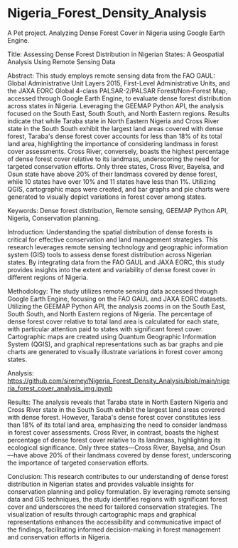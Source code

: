 # Nigeria_Forest_Density_Analysis
A Pet project. Analyzing Dense Forest Cover in Nigeria using Google Earth Engine.

Title: Assessing Dense Forest Distribution in Nigerian States: A Geospatial Analysis Using Remote Sensing Data

Abstract:
This study employs remote sensing data from the FAO GAUL: Global Administrative Unit Layers 2015, First-Level Administrative Units, and the JAXA EORC Global 4-class PALSAR-2/PALSAR Forest/Non-Forest Map, accessed through Google Earth Engine, to evaluate dense forest distribution across states in Nigeria. Leveraging the GEEMAP Python API, the analysis focused on the South East, South South, and North Eastern regions. Results indicate that while Taraba state in North Eastern Nigeria and Cross River state in the South South exhibit the largest land areas covered with dense forest, Taraba's dense forest cover accounts for less than 18% of its total land area, highlighting the importance of considering landmass in forest cover assessments. Cross River, conversely, boasts the highest percentage of dense forest cover relative to its landmass, underscoring the need for targeted conservation efforts. Only three states, Cross River, Bayelsa, and Osun state have above 20% of their landmass covered by dense forest, while 10 states have over 10% and 11 states have less than 1%. Utilizing QGIS, cartographic maps were created, and bar graphs and pie charts were generated to visually depict variations in forest cover among states.

Keywords: Dense forest distribution, Remote sensing, GEEMAP Python API, Nigeria, Conservation planning.

Introduction:
Understanding the spatial distribution of dense forests is critical for effective conservation and land management strategies. This research leverages remote sensing technology and geographic information system (GIS) tools to assess dense forest distribution across Nigerian states. By integrating data from the FAO GAUL and JAXA EORC, this study provides insights into the extent and variability of dense forest cover in different regions of Nigeria.

Methodology:
The study utilizes remote sensing data accessed through Google Earth Engine, focusing on the FAO GAUL and JAXA EORC datasets. Utilizing the GEEMAP Python API, the analysis zooms in on the South East, South South, and North Eastern regions of Nigeria. The percentage of dense forest cover relative to total land area is calculated for each state, with particular attention paid to states with significant forest cover. Cartographic maps are created using Quantum Geographic Information System (QGIS), and graphical representations such as bar graphs and pie charts are generated to visually illustrate variations in forest cover among states.

Analysis:
https://github.com/siremey/Nigeria_Forest_Density_Analysis/blob/main/nigeria_forest_cover_analysis_img.ipynb

Results:
The analysis reveals that Taraba state in North Eastern Nigeria and Cross River state in the South South exhibit the largest land areas covered with dense forest. However, Taraba's dense forest cover constitutes less than 18% of its total land area, emphasizing the need to consider landmass in forest cover assessments. Cross River, in contrast, boasts the highest percentage of dense forest cover relative to its landmass, highlighting its ecological significance. Only three states—Cross River, Bayelsa, and Osun—have above 20% of their landmass covered by dense forest, underscoring the importance of targeted conservation efforts.

Conclusion:
This research contributes to our understanding of dense forest distribution in Nigerian states and provides valuable insights for conservation planning and policy formulation. By leveraging remote sensing data and GIS techniques, the study identifies regions with significant forest cover and underscores the need for tailored conservation strategies. The visualization of results through cartographic maps and graphical representations enhances the accessibility and communicative impact of the findings, facilitating informed decision-making in forest management and conservation efforts in Nigeria.
